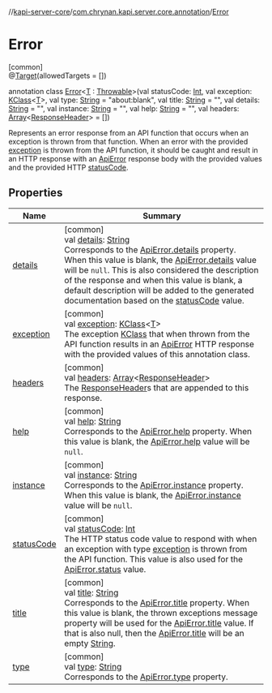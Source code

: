 //[kapi-server-core](../../../index.md)/[com.chrynan.kapi.server.core.annotation](../index.md)/[Error](index.md)

# Error

[common]\
@[Target](https://kotlinlang.org/api/latest/jvm/stdlib/kotlin.annotation/-target/index.html)(allowedTargets = [])

annotation class [Error](index.md)&lt;[T](index.md) : [Throwable](https://kotlinlang.org/api/latest/jvm/stdlib/kotlin/-throwable/index.html)&gt;(val statusCode: [Int](https://kotlinlang.org/api/latest/jvm/stdlib/kotlin/-int/index.html), val exception: [KClass](https://kotlinlang.org/api/latest/jvm/stdlib/kotlin.reflect/-k-class/index.html)&lt;[T](index.md)&gt;, val type: [String](https://kotlinlang.org/api/latest/jvm/stdlib/kotlin/-string/index.html) = &quot;about:blank&quot;, val title: [String](https://kotlinlang.org/api/latest/jvm/stdlib/kotlin/-string/index.html) = &quot;&quot;, val details: [String](https://kotlinlang.org/api/latest/jvm/stdlib/kotlin/-string/index.html) = &quot;&quot;, val instance: [String](https://kotlinlang.org/api/latest/jvm/stdlib/kotlin/-string/index.html) = &quot;&quot;, val help: [String](https://kotlinlang.org/api/latest/jvm/stdlib/kotlin/-string/index.html) = &quot;&quot;, val headers: [Array](https://kotlinlang.org/api/latest/jvm/stdlib/kotlin/-array/index.html)&lt;[ResponseHeader](../-response-header/index.md)&gt; = [])

Represents an error response from an API function that occurs when an exception is thrown from that function. When an error with the provided [exception](https://kotlinlang.org/api/latest/jvm/stdlib/kotlin.reflect/-k-class/index.html) is thrown from the API function, it should be caught and result in an HTTP response with an [ApiError](../../../../kapi-core/kapi-core/com.chrynan.kapi.core/-api-error/index.md) response body with the provided values and the provided HTTP [statusCode](status-code.md).

## Properties

| Name | Summary |
|---|---|
| [details](details.md) | [common]<br>val [details](details.md): [String](https://kotlinlang.org/api/latest/jvm/stdlib/kotlin/-string/index.html)<br>Corresponds to the [ApiError.details](../../../../kapi-core/kapi-core/com.chrynan.kapi.core/-api-error/details.md) property. When this value is blank, the [ApiError.details](../../../../kapi-core/kapi-core/com.chrynan.kapi.core/-api-error/details.md) value will be `null`. This is also considered the description of the response and when this value is blank, a default description will be added to the generated documentation based on the [statusCode](status-code.md) value. |
| [exception](exception.md) | [common]<br>val [exception](exception.md): [KClass](https://kotlinlang.org/api/latest/jvm/stdlib/kotlin.reflect/-k-class/index.html)&lt;[T](index.md)&gt;<br>The exception [KClass](https://kotlinlang.org/api/latest/jvm/stdlib/kotlin.reflect/-k-class/index.html) that when thrown from the API function results in an [ApiError](../../../../kapi-core/kapi-core/com.chrynan.kapi.core/-api-error/index.md) HTTP response with the provided values of this annotation class. |
| [headers](headers.md) | [common]<br>val [headers](headers.md): [Array](https://kotlinlang.org/api/latest/jvm/stdlib/kotlin/-array/index.html)&lt;[ResponseHeader](../-response-header/index.md)&gt;<br>The [ResponseHeader](../-response-header/index.md)s that are appended to this response. |
| [help](help.md) | [common]<br>val [help](help.md): [String](https://kotlinlang.org/api/latest/jvm/stdlib/kotlin/-string/index.html)<br>Corresponds to the [ApiError.help](../../../../kapi-core/kapi-core/com.chrynan.kapi.core/-api-error/help.md) property. When this value is blank, the [ApiError.help](../../../../kapi-core/kapi-core/com.chrynan.kapi.core/-api-error/help.md) value will be `null`. |
| [instance](instance.md) | [common]<br>val [instance](instance.md): [String](https://kotlinlang.org/api/latest/jvm/stdlib/kotlin/-string/index.html)<br>Corresponds to the [ApiError.instance](../../../../kapi-core/kapi-core/com.chrynan.kapi.core/-api-error/instance.md) property. When this value is blank, the [ApiError.instance](../../../../kapi-core/kapi-core/com.chrynan.kapi.core/-api-error/instance.md) value will be `null`. |
| [statusCode](status-code.md) | [common]<br>val [statusCode](status-code.md): [Int](https://kotlinlang.org/api/latest/jvm/stdlib/kotlin/-int/index.html)<br>The HTTP status code value to respond with when an exception with type [exception](https://kotlinlang.org/api/latest/jvm/stdlib/kotlin.reflect/-k-class/index.html) is thrown from the API function. This value is also used for the [ApiError.status](../../../../kapi-core/kapi-core/com.chrynan.kapi.core/-api-error/status.md) value. |
| [title](title.md) | [common]<br>val [title](title.md): [String](https://kotlinlang.org/api/latest/jvm/stdlib/kotlin/-string/index.html)<br>Corresponds to the [ApiError.title](../../../../kapi-core/kapi-core/com.chrynan.kapi.core/-api-error/title.md) property. When this value is blank, the thrown exceptions message property will be used for the [ApiError.title](../../../../kapi-core/kapi-core/com.chrynan.kapi.core/-api-error/title.md) value. If that is also null, then the [ApiError.title](../../../../kapi-core/kapi-core/com.chrynan.kapi.core/-api-error/title.md) will be an empty [String](https://kotlinlang.org/api/latest/jvm/stdlib/kotlin/-string/index.html). |
| [type](type.md) | [common]<br>val [type](type.md): [String](https://kotlinlang.org/api/latest/jvm/stdlib/kotlin/-string/index.html)<br>Corresponds to the [ApiError.type](../../../../kapi-core/kapi-core/com.chrynan.kapi.core/-api-error/type.md) property. |
